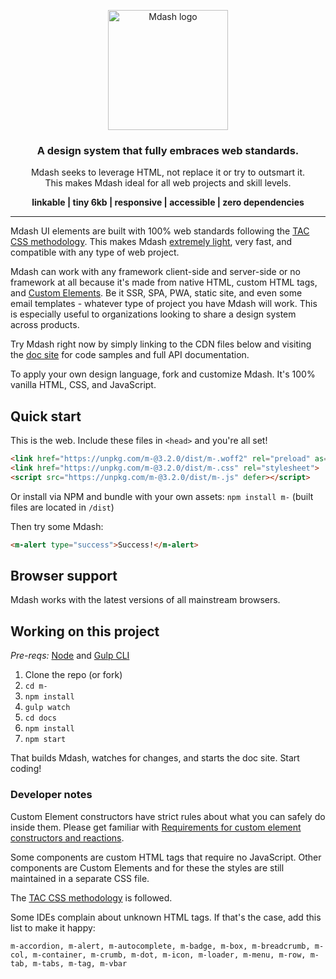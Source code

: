 <p align="center">
  <a href="https://www.mdash.dev">
    <img src="https://www.mdash.dev/img/m-logo.png" alt="Mdash logo" width="192">
  </a>
</p>
<h3 align="center">A design system that fully embraces web standards.</h3>
<p align="center">Mdash seeks to leverage HTML, not replace it or try to outsmart it.<br>This makes Mdash ideal for all web projects and skill levels.</p>
<p align="center"><strong>linkable | tiny 6kb | responsive | accessible | zero dependencies</strong></p>
<hr>

Mdash UI elements are built with 100% web standards following the [TAC CSS methodology](https://jordanbrennan.hashnode.dev/tac-a-new-css-methodology). This makes Mdash [extremely light](https://www.mdash.dev/#performance), very fast, and compatible with any type of web project.

Mdash can work with any framework client-side and server-side or no framework at all because it's made from native HTML, custom HTML tags, and [Custom Elements](https://developer.mozilla.org/en-US/docs/Web/API/Window/customElements). Be it SSR, SPA, PWA, static site, and even some email templates - whatever type of project you have Mdash will work. This is especially useful to organizations looking to share a design system across products.

Try Mdash right now by simply linking to the CDN files below and visiting the [doc site](https://www.mdash.dev) for code samples and full API documentation. 

To apply your own design language, fork and customize Mdash. It's 100% vanilla HTML, CSS, and JavaScript.

## Quick start
This is the web. Include these files in `<head>` and you're all set!
```html
<link href="https://unpkg.com/m-@3.2.0/dist/m-.woff2" rel="preload" as="font" crossorigin>
<link href="https://unpkg.com/m-@3.2.0/dist/m-.css" rel="stylesheet">
<script src="https://unpkg.com/m-@3.2.0/dist/m-.js" defer></script>
```
Or install via NPM and bundle with your own assets: `npm install m-` (built files are located in `/dist`)

Then try some Mdash:
```html
<m-alert type="success">Success!</m-alert>
```

## Browser support
Mdash works with the latest versions of all mainstream browsers.

## Working on this project
_Pre-reqs:_ [Node](https://nodejs.org) and [Gulp CLI](https://gulpjs.com/docs/en/getting-started/quick-start)

1. Clone the repo (or fork)
1. `cd m-`
1. `npm install`
1. `gulp watch`
1. `cd docs`
1. `npm install`
1. `npm start`

That builds Mdash, watches for changes, and starts the doc site. Start coding!

### Developer notes
Custom Element constructors have strict rules about what you can safely do inside them. Please get familiar with [Requirements for custom element constructors and reactions](https://html.spec.whatwg.org/multipage/custom-elements.html#custom-element-conformance).

Some components are custom HTML tags that require no JavaScript. Other components are Custom Elements and for these the styles are still maintained in a separate CSS file.

The [TAC CSS methodology](https://jordanbrennan.hashnode.dev/tac-a-new-css-methodology) is followed.

Some IDEs complain about unknown HTML tags. If that's the case, add this list to make it happy:
```
m-accordion, m-alert, m-autocomplete, m-badge, m-box, m-breadcrumb, m-col, m-container, m-crumb, m-dot, m-icon, m-loader, m-menu, m-row, m-tab, m-tabs, m-tag, m-vbar
```
